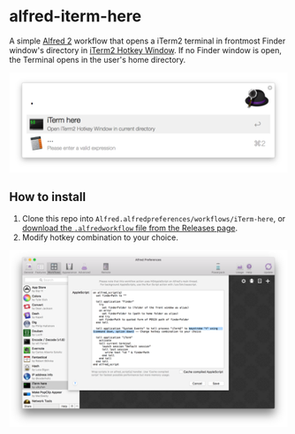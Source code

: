 # alfred-iterm-here
A simple [Alfred 2](http://www.alfredapp.com/) workflow that opens a iTerm2 terminal in frontmost Finder window's directory in [iTerm2 Hotkey Window](https://www.iterm2.com/documentation-one-page.html#documentation-highlights.html). If no Finder window is open, the Terminal opens in the user's home directory.

<p align="center">
    <img src="screenshot-1.png">
</p>


## How to install

1. Clone this repo into `Alfred.alfredpreferences/workflows/iTerm-here`, or
[download the `.alfredworkflow` file from the Releases page](https://github.com/u9lyfish/alfred-iterm-here/releases).
2. Modify hotkey combination to your choice.

<p align="center">
    <img src="screenshot-2.png">
</p>

